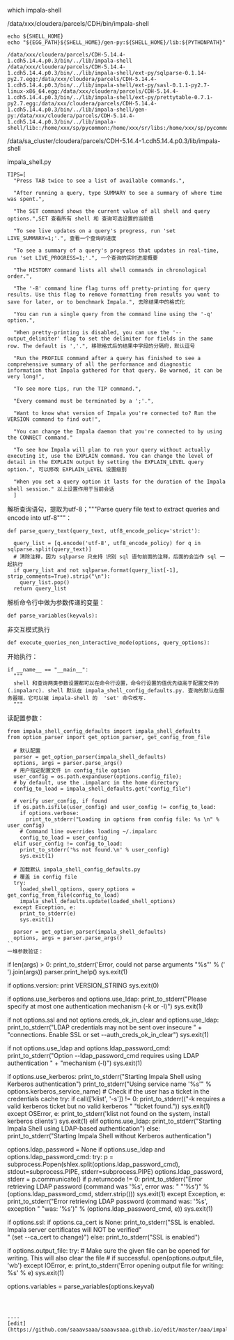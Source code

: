 which impala-shell

/data/xxx/cloudera/parcels/CDH/bin/impala-shell

```
echo ${SHELL_HOME}
echo "${EGG_PATH}${SHELL_HOME}/gen-py:${SHELL_HOME}/lib:${PYTHONPATH}"

/data/xxx/cloudera/parcels/CDH-5.14.4-1.cdh5.14.4.p0.3/bin/../lib/impala-shell
/data/xxx/cloudera/parcels/CDH-5.14.4-1.cdh5.14.4.p0.3/bin/../lib/impala-shell/ext-py/sqlparse-0.1.14-py2.7.egg:/data/xxx/cloudera/parcels/CDH-5.14.4-1.cdh5.14.4.p0.3/bin/../lib/impala-shell/ext-py/sasl-0.1.1-py2.7-linux-x86_64.egg:/data/xxx/cloudera/parcels/CDH-5.14.4-1.cdh5.14.4.p0.3/bin/../lib/impala-shell/ext-py/prettytable-0.7.1-py2.7.egg:/data/xxx/cloudera/parcels/CDH-5.14.4-1.cdh5.14.4.p0.3/bin/../lib/impala-shell/gen-py:/data/xxx/cloudera/parcels/CDH-5.14.4-1.cdh5.14.4.p0.3/bin/../lib/impala-shell/lib::/home/xxx/sp/pycommon:/home/xxx/sr/libs:/home/xxx/sp/pycommon:/home/xxx/sr/libs
```


/data/sa_cluster/cloudera/parcels/CDH-5.14.4-1.cdh5.14.4.p0.3/lib/impala-shell

impala_shell.py

```
TIPS=[
  "Press TAB twice to see a list of available commands.",
  
  "After running a query, type SUMMARY to see a summary of where time was spent.",
  
  "The SET command shows the current value of all shell and query options.",SET 查看所有 shell 和 查询可选设置的当前值
  
  "To see live updates on a query's progress, run 'set LIVE_SUMMARY=1;'.", 查看一个查询的进度
  
  "To see a summary of a query's progress that updates in real-time, run 'set LIVE_PROGRESS=1;'.", 一个查询的实时进度概要
  
  "The HISTORY command lists all shell commands in chronological order.",
  
  "The '-B' command line flag turns off pretty-printing for query results. Use this flag to remove formatting from results you want to save for later, or to benchmark Impala.", 去除结果中的格式化

  "You can run a single query from the command line using the '-q' option.",
  
  "When pretty-printing is disabled, you can use the '--output_delimiter' flag to set the delimiter for fields in the same row. The default is ','.", 移除格式后的结果中字段的分隔府，默认逗号
  
  "Run the PROFILE command after a query has finished to see a comprehensive summary of all the performance and diagnostic information that Impala gathered for that query. Be warned, it can be very long!",
  
  "To see more tips, run the TIP command.",
  
  "Every command must be terminated by a ';'.",
  
  "Want to know what version of Impala you're connected to? Run the VERSION command to find out!",
  
  "You can change the Impala daemon that you're connected to by using the CONNECT command."
  
  "To see how Impala will plan to run your query without actually executing it, use the EXPLAIN command. You can change the level of detail in the EXPLAIN output by setting the EXPLAIN_LEVEL query option.", 可以修改 EXPLAIN_LEVEL 设置级别
  
  "When you set a query option it lasts for the duration of the Impala shell session." 以上设置作用于当前会话
  ]
```
解析查询语句，提取为utf-8；"""Parse query file text to extract queries and encode into utf-8"""：
```
def parse_query_text(query_text, utf8_encode_policy='strict'):
  
  query_list = [q.encode('utf-8', utf8_encode_policy) for q in sqlparse.split(query_text)]
  # 清除注释，因为 sqlparse 只支持 识别 sql 语句前面的注释，后面的会当作 sql 一起执行
  if query_list and not sqlparse.format(query_list[-1], strip_comments=True).strip("\n"):
    query_list.pop()
  return query_list
```
解析命令行中做为参数传递的变量：
```
def parse_variables(keyvals):
```
非交互模式执行
```
def execute_queries_non_interactive_mode(options, query_options):
```
开始执行：
```
if __name__ == "__main__":
  """
  shell 和查询两类参数设置都可以在命令行设置，命令行设置的值优先级高于配置文件的(.impalarc). shell 默认在 impala_shell_config_defaults.py. 查询的默认在服务器端，它可以被 impala-shell 的  'set' 命令改写.
  """
  ```
读配置参数：
```
from impala_shell_config_defaults import impala_shell_defaults
from option_parser import get_option_parser, get_config_from_file

  # 默认配置
  parser = get_option_parser(impala_shell_defaults)
  options, args = parser.parse_args()
  # 用户指定配置文件 in config_file option
  user_config = os.path.expanduser(options.config_file);
  # by default, use the .impalarc in the home directory
  config_to_load = impala_shell_defaults.get("config_file")

  # verify user_config, if found
  if os.path.isfile(user_config) and user_config != config_to_load:
    if options.verbose:
      print_to_stderr("Loading in options from config file: %s \n" % user_config)
    # Command line overrides loading ~/.impalarc
    config_to_load = user_config
  elif user_config != config_to_load:
    print_to_stderr('%s not found.\n' % user_config)
    sys.exit(1)

  # 加载默认 impala_shell_config_defaults.py
  # 覆盖 in config file
  try:
    loaded_shell_options, query_options = get_config_from_file(config_to_load)
    impala_shell_defaults.update(loaded_shell_options)
  except Exception, e:
    print_to_stderr(e)
    sys.exit(1)

  parser = get_option_parser(impala_shell_defaults)
  options, args = parser.parse_args()
``
一堆参数验证：
```
  if len(args) > 0:
    print_to_stderr('Error, could not parse arguments "%s"' % (' ').join(args))
    parser.print_help()
    sys.exit(1)

  if options.version:
    print VERSION_STRING
    sys.exit(0)

  if options.use_kerberos and options.use_ldap:
    print_to_stderr("Please specify at most one authentication mechanism (-k or -l)")
    sys.exit(1)

  if not options.ssl and not options.creds_ok_in_clear and options.use_ldap:
    print_to_stderr("LDAP credentials may not be sent over insecure " +
                    "connections. Enable SSL or set --auth_creds_ok_in_clear")
    sys.exit(1)

  if not options.use_ldap and options.ldap_password_cmd:
    print_to_stderr("Option --ldap_password_cmd requires using LDAP authentication " +
                    "mechanism (-l)")
    sys.exit(1)

  if options.use_kerberos:
    print_to_stderr("Starting Impala Shell using Kerberos authentication")
    print_to_stderr("Using service name '%s'" % options.kerberos_service_name)
    # Check if the user has a ticket in the credentials cache
    try:
      if call(['klist', '-s']) != 0:
        print_to_stderr(("-k requires a valid kerberos ticket but no valid kerberos "
                         "ticket found."))
        sys.exit(1)
    except OSError, e:
      print_to_stderr('klist not found on the system, install kerberos clients')
      sys.exit(1)
  elif options.use_ldap:
    print_to_stderr("Starting Impala Shell using LDAP-based authentication")
  else:
    print_to_stderr("Starting Impala Shell without Kerberos authentication")

  options.ldap_password = None
  if options.use_ldap and options.ldap_password_cmd:
    try:
      p = subprocess.Popen(shlex.split(options.ldap_password_cmd), stdout=subprocess.PIPE,
                           stderr=subprocess.PIPE)
      options.ldap_password, stderr = p.communicate()
      if p.returncode != 0:
        print_to_stderr("Error retrieving LDAP password (command was '%s', error was: "
                        "'%s')" % (options.ldap_password_cmd, stderr.strip()))
        sys.exit(1)
    except Exception, e:
      print_to_stderr("Error retrieving LDAP password (command was: '%s', exception "
                      "was: '%s')" % (options.ldap_password_cmd, e))
      sys.exit(1)

  if options.ssl:
    if options.ca_cert is None:
      print_to_stderr("SSL is enabled. Impala server certificates will NOT be verified"\
                      " (set --ca_cert to change)")
    else:
      print_to_stderr("SSL is enabled")

  if options.output_file:
    try:
      # Make sure the given file can be opened for writing. This will also clear the file
      # if successful.
      open(options.output_file, 'wb')
    except IOError, e:
      print_to_stderr('Error opening output file for writing: %s' % e)
      sys.exit(1)

  options.variables = parse_variables(options.keyval)
```



----
[edit](https://github.com/saaavsaaa/saaavsaaa.github.io/edit/master/aaa/impala_shell.md)
